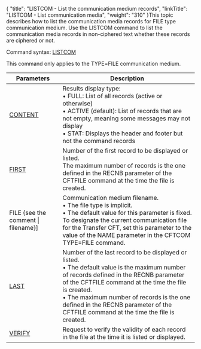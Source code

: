 {
    "title": "LISTCOM - List the communication medium records",
    "linkTitle": "LISTCOM - List communication media",
    "weight": "310"
}This topic describes how to list the communication media records for
FILE type communication medium. Use the LISTCOM command to list the communication media
records in non-ciphered text whether these records are ciphered or not.

Command syntax: [LISTCOM](../../../command_summary#LISTCOM)

This command only applies to
the TYPE=FILE communication medium.


| Parameters  | Description  |
| --- | --- |
| <a href="../../../command_summary/parameter_intro/content">CONTENT</a>  | Results display type:<br/> • FULL: List of all records (active or otherwise)<br/> • ACTIVE (default): List of records that are not empty, meaning some messages may not display<br/> • STAT: Displays the header and footer but not the command records |
| <a href="">FIRST</a> | Number of the first record to be displayed or listed.<br/> The maximum number of records is the one defined in the RECNB parameter of the CFTFILE command at the time the file is created. |
| FILE {see the comment &#124; filename}] | Communication medium filename.<br/> • The file type is implicit.<br/> • The default value for this parameter is fixed.<br/> To designate the current communication file for the Transfer CFT, set this parameter to the value of the NAME parameter in the CFTCOM TYPE=FILE command. |
| <a href="">LAST</a>  | Number of the last record to be displayed or listed.<br/> • The default value is the maximum number of records defined in the RECNB parameter of the CFTFILE command at the time the file is created.<br/> • The maximum number of records is the one defined in the RECNB parameter of the CFTFILE command at the time the file is created. |
| <a href="../../../command_summary/parameter_intro/verify">VERIFY</a> | Request to verify the validity of each record in the file at the time it is listed or displayed. |

